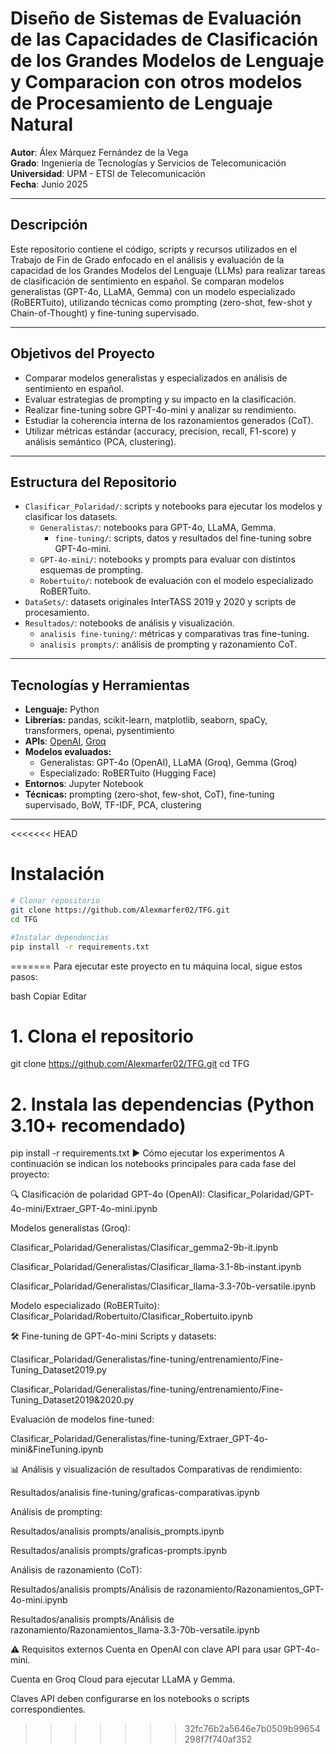 # Diseño de Sistemas de Evaluación de las Capacidades de Clasificación de los Grandes Modelos de Lenguaje y Comparacion con otros modelos de Procesamiento de Lenguaje Natural

**Autor**: Álex Márquez Fernández de la Vega  
**Grado**: Ingeniería de Tecnologías y Servicios de Telecomunicación  
**Universidad**: UPM - ETSI de Telecomunicación  
**Fecha**: Junio 2025

---

## Descripción

Este repositorio contiene el código, scripts y recursos utilizados en el Trabajo de Fin de Grado enfocado en el análisis y evaluación de la capacidad de los Grandes Modelos del Lenguaje (LLMs) para realizar tareas de clasificación de sentimiento en español. Se comparan modelos generalistas (GPT-4o, LLaMA, Gemma) con un modelo especializado (RoBERTuito), utilizando técnicas como prompting (zero-shot, few-shot y Chain-of-Thought) y fine-tuning supervisado.

---

## Objetivos del Proyecto

- Comparar modelos generalistas y especializados en análisis de sentimiento en español.
- Evaluar estrategias de prompting y su impacto en la clasificación.
- Realizar fine-tuning sobre GPT-4o-mini y analizar su rendimiento.
- Estudiar la coherencia interna de los razonamientos generados (CoT).
- Utilizar métricas estándar (accuracy, precision, recall, F1-score) y análisis semántico (PCA, clustering).

---

## Estructura del Repositorio

- `Clasificar_Polaridad/`: scripts y notebooks para ejecutar los modelos y clasificar los datasets.
  - `Generalistas/`: notebooks para GPT-4o, LLaMA, Gemma.
    - `fine-tuning/`: scripts, datos y resultados del fine-tuning sobre GPT-4o-mini.
  - `GPT-4o-mini/`: notebooks y prompts para evaluar con distintos esquemas de prompting.
  - `Robertuito/`: notebook de evaluación con el modelo especializado RoBERTuito.
- `DataSets/`: datasets originales InterTASS 2019 y 2020 y scripts de procesamiento.
- `Resultados/`: notebooks de análisis y visualización.
  - `analisis fine-tuning/`: métricas y comparativas tras fine-tuning.
  - `analisis prompts/`: análisis de prompting y razonamiento CoT.

---

## Tecnologías y Herramientas

- **Lenguaje:** Python
- **Librerías:** pandas, scikit-learn, matplotlib, seaborn, spaCy, transformers, openai, pysentimiento
- **APIs**: [OpenAI](https://platform.openai.com/), [Groq](https://console.groq.com/)
- **Modelos evaluados:**
  - Generalistas: GPT-4o (OpenAI), LLaMA (Groq), Gemma (Groq)
  - Especializado: RoBERTuito (Hugging Face)
- **Entornos**: Jupyter Notebook
- **Técnicas:** prompting (zero-shot, few-shot, CoT), fine-tuning supervisado, BoW, TF-IDF, PCA, clustering

---
<<<<<<< HEAD

# Instalación

```bash
# Clonar repositorio
git clone https://github.com/Alexmarfer02/TFG.git
cd TFG

#Instalar dependencias
pip install -r requirements.txt
```
=======
Para ejecutar este proyecto en tu máquina local, sigue estos pasos:

bash
Copiar
Editar
# 1. Clona el repositorio
git clone https://github.com/Alexmarfer02/TFG.git
cd TFG

# 2. Instala las dependencias (Python 3.10+ recomendado)
pip install -r requirements.txt
▶️ Cómo ejecutar los experimentos
A continuación se indican los notebooks principales para cada fase del proyecto:

🔍 Clasificación de polaridad
GPT-4o (OpenAI):
Clasificar_Polaridad/GPT-4o-mini/Extraer_GPT-4o-mini.ipynb

Modelos generalistas (Groq):

Clasificar_Polaridad/Generalistas/Clasificar_gemma2-9b-it.ipynb

Clasificar_Polaridad/Generalistas/Clasificar_llama-3.1-8b-instant.ipynb

Clasificar_Polaridad/Generalistas/Clasificar_llama-3.3-70b-versatile.ipynb

Modelo especializado (RoBERTuito):
Clasificar_Polaridad/Robertuito/Clasificar_Robertuito.ipynb

🛠️ Fine-tuning de GPT-4o-mini
Scripts y datasets:

Clasificar_Polaridad/Generalistas/fine-tuning/entrenamiento/Fine-Tuning_Dataset2019.py

Clasificar_Polaridad/Generalistas/fine-tuning/entrenamiento/Fine-Tuning_Dataset2019&2020.py

Evaluación de modelos fine-tuned:

Clasificar_Polaridad/Generalistas/fine-tuning/Extraer_GPT-4o-mini&FineTuning.ipynb

📊 Análisis y visualización de resultados
Comparativas de rendimiento:

Resultados/analisis fine-tuning/graficas-comparativas.ipynb

Análisis de prompting:

Resultados/analisis prompts/analisis_prompts.ipynb

Resultados/analisis prompts/graficas-prompts.ipynb

Análisis de razonamiento (CoT):

Resultados/analisis prompts/Análisis de razonamiento/Razonamientos_GPT-4o-mini.ipynb

Resultados/analisis prompts/Análisis de razonamiento/Razonamientos_llama-3.3-70b-versatile.ipynb

⚠️ Requisitos externos
Cuenta en OpenAI con clave API para usar GPT-4o-mini.

Cuenta en Groq Cloud para ejecutar LLaMA y Gemma.

Claves API deben configurarse en los notebooks o scripts correspondientes.
>>>>>>> 32fc76b2a5646e7b0509b99654298f7f740af352






